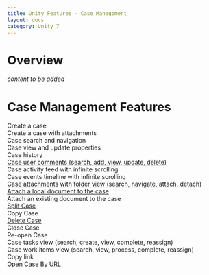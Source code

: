 ```yaml
---
title: Unity Features - Case Management
layout: docs
category: Unity 7
---
```

# Overview

*content to be added*

# Case Management Features

Create a case  
Create a case with attachments   
Case search and navigation  
Case view and update properties   
Case history  
[Case user comments (search, add, view, update, delete)](case-management/case-user-comments.md)     
Case activity feed with infinite scrolling  
Case events timeline with infinite scrolling  
[Case attachments with folder view (search, navigate, attach, detach)](case-management/case-attachments.md)   
[Attach a local document to the case](case-management/attach-document.md)  
Attach an existing document to the case   
[Split Case](case-management/split-case.md)  
Copy Case  
[Delete Case](case-management/delete-case.md)  
Close Case   
Re-open Case  
Case tasks view (search, create, view, complete, reassign)   
Case work items view (search, view, process, complete, reassign)   
Copy link  
[Open Case By URL](case-management/open-case-by-url.md)  
  